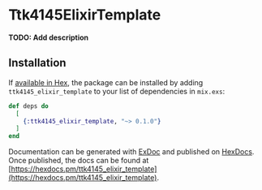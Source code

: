 # Ttk4145ElixirTemplate

**TODO: Add description**

## Installation

If [available in Hex](https://hex.pm/docs/publish), the package can be installed
by adding `ttk4145_elixir_template` to your list of dependencies in `mix.exs`:

```elixir
def deps do
  [
    {:ttk4145_elixir_template, "~> 0.1.0"}
  ]
end
```

Documentation can be generated with [ExDoc](https://github.com/elixir-lang/ex_doc)
and published on [HexDocs](https://hexdocs.pm). Once published, the docs can
be found at [https://hexdocs.pm/ttk4145_elixir_template](https://hexdocs.pm/ttk4145_elixir_template).

